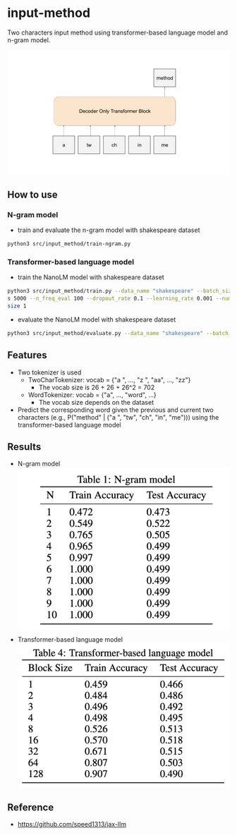 # input-method
Two characters input method using transformer-based language model and n-gram model.

![two_char_input_method](./figure/two_char_lm.png)


## How to use


### N-gram model

- train and evaluate the n-gram model with shakespeare dataset
```bash
python3 src/input_method/train-ngram.py
```

### Transformer-based language model
- train the NanoLM model with shakespeare dataset
```bash
python3 src/input_method/train.py --data_name "shakespeare" --batch_size 128 --n_iteration
s 5000 --n_freq_eval 100 --dropout_rate 0.1 --learning_rate 0.001 --num_layers 8 --embed_size 256  --head_size 32 --num_heads 8 --block_size 4
size 1
```

- evaluate the NanoLM model with shakespeare dataset
```bash
python3 src/input_method/evaluate.py --data_name "shakespeare" --batch_size 4
```




## Features
- Two tokenizer is used
  - TwoCharTokenizer: vocab = {"a ", ..., "z ", "aa", ..., "zz"}
      - The vocab size is 26 + 26 + 26^2 = 702
  - WordTokenizer: vocab = {"a", ..., "word", ...}
    - The vocab size depends on the dataset
- Predict the corresponding word given the previous and current two characters (e.g., P("method" | ("a ", "tw", "ch", "in", "me"))) using the transformer-based language model

## Results

- N-gram model
![n-gram](./figure/n-gram.png)

- Transformer-based language model
![transformer](./figure/transformer-based.png)




## Reference
- https://github.com/speed1313/jax-llm